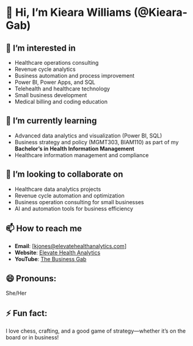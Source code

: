 # 👋 Hi, I’m Kieara Williams (@Kieara-Gab)

## 👀 I’m interested in  
- Healthcare operations consulting  
- Revenue cycle analytics  
- Business automation and process improvement  
- Power BI, Power Apps, and SQL  
- Telehealth and healthcare technology  
- Small business development  
- Medical billing and coding education  

## 🌱 I’m currently learning  
- Advanced data analytics and visualization (Power BI, SQL)  
- Business strategy and policy (MGMT303, BIAM110) as part of my **Bachelor’s in Health Information Management**  
- Healthcare information management and compliance  

## 💞️ I’m looking to collaborate on  
- Healthcare data analytics projects  
- Revenue cycle automation and optimization  
- Business operation consulting for small businesses  
- AI and automation tools for business efficiency

## 📫 How to reach me  
- **Email**: [kjones@elevatehealthanalytics.com]   
- **Website**: [Elevate Health Analytics](https://sites.google.com/elevatehealthanalytics.com/elevate-health/home)  
- **YouTube**: [The Business Gab](https://www.youtube.com/channel/UC10vYLcoof_MkvhbqLeImsA)  

## 😄 Pronouns:  
She/Her  

## ⚡ Fun fact:  
I love chess, crafting, and a good game of strategy—whether it’s on the board or in business!  

